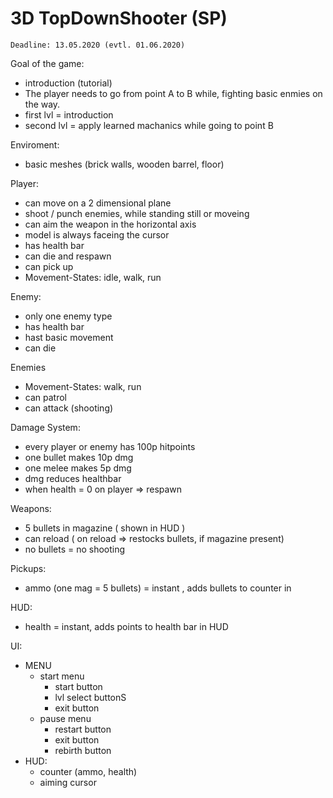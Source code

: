 # 3D TopDownShooter (SP)

    Deadline: 13.05.2020 (evtl. 01.06.2020)


Goal of the game: 
- introduction (tutorial)
- The player needs to go from point A to B while, fighting basic enmies on the way. 
- first lvl = introduction
- second lvl = apply learned machanics while going to point B


Enviroment:
- basic meshes (brick walls, wooden barrel, floor)


Player: 
- can move on a 2 dimensional plane 
- shoot / punch enemies, while standing still or moveing
- can aim the weapon in the horizontal axis
- model is always faceing the cursor
- has health bar
- can die and respawn
- can pick up 
- Movement-States: idle, walk, run

Enemy: 
- only one enemy type
- has health bar
- hast basic movement 
- can die

Enemies
- Movement-States: walk, run
- can patrol 
- can attack (shooting)

Damage System:
- every player or enemy has 100p hitpoints
- one bullet makes 10p dmg
- one melee makes 5p dmg
- dmg reduces healthbar 
- when health = 0 on player => respawn

Weapons:
- 5 bullets in magazine ( shown in HUD )
- can reload ( on reload => restocks bullets, if magazine present)
- no bullets = no shooting

Pickups: 
- ammo (one mag = 5 bullets) = instant , adds bullets to counter in 

HUD:
- health = instant, adds points to health bar in HUD

UI:
- MENU
    - start menu
        - start button
        - lvl select buttonS
        - exit button
    - pause menu
        - restart button
        - exit button
        - rebirth button
- HUD: 
    - counter (ammo, health)
    - aiming cursor
    
